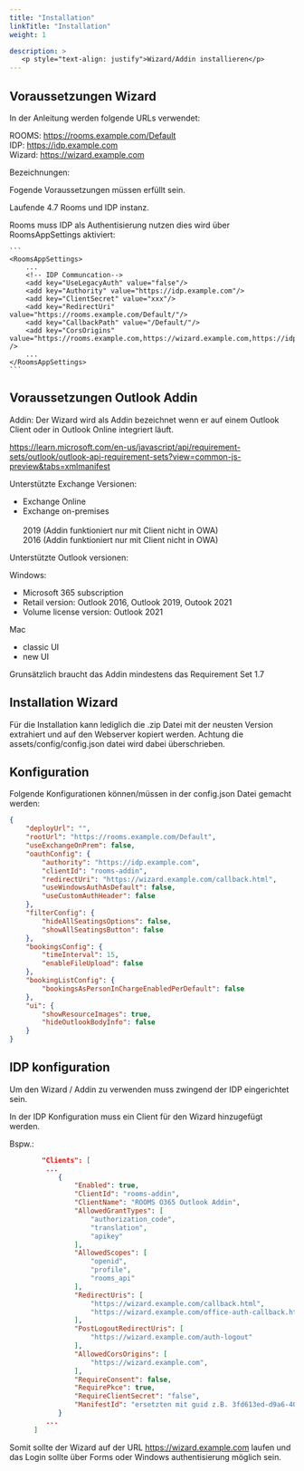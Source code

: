 ```yaml
---
title: "Installation"
linkTitle: "Installation"
weight: 1 

description: >
   <p style="text-align: justify">Wizard/Addin installieren</p>
---
```


## Voraussetzungen Wizard

In der Anleitung werden folgende URLs verwendet:

ROOMS: https://rooms.example.com/Default
<br>IDP: https://idp.example.com
<br>Wizard: https://wizard.example.com

Bezeichnungen:

Fogende Voraussetzungen müssen erfüllt sein.

Laufende 4.7 Rooms und IDP instanz. 

Rooms muss IDP als Authentisierung nutzen dies wird über RoomsAppSettings aktiviert:

    ```
    <RoomsAppSettings>
		...
		<!-- IDP Communcation-->
		<add key="UseLegacyAuth" value="false"/>
		<add key="Authority" value="https://idp.example.com"/>
		<add key="ClientSecret" value="xxx"/>
		<add key="RedirectUri" value="https://rooms.example.com/Default/"/>
		<add key="CallbackPath" value="/Default/"/>
		<add key="CorsOrigins" value="https://rooms.example.com,https://wizard.example.com,https://idp.example.com" />
		...
    </RoomsAppSettings>
    ```

## Voraussetzungen Outlook Addin

Addin: Der Wizard wird als Addin bezeichnet wenn er auf einem Outlook Client oder in Outlook Online integriert läuft.

https://learn.microsoft.com/en-us/javascript/api/requirement-sets/outlook/outlook-api-requirement-sets?view=common-js-preview&tabs=xmlmanifest

Unterstützte Exchange Versionen:

- Exchange Online
- Exchange on-premises 	
   <br>2019 (Addin funktioniert nur mit Client nicht in OWA)
   <br>2016 (Addin funktioniert nur mit Client nicht in OWA)

Unterstützte Outlook versionen:

Windows:

- Microsoft 365 subscription
- Retail version: Outlook 2016, Outlook 2019, Outook 2021
- Volume license version: Outlook 2021

Mac
- classic UI
- new UI

Grunsätzlich braucht das Addin mindestens das Requirement Set 1.7

## Installation Wizard

Für die Installation kann lediglich die .zip Datei mit der neusten Version extrahiert und auf den Webserver kopiert werden. Achtung die assets/config/config.json datei wird dabei überschrieben.

## Konfiguration

Folgende Konfigurationen können/müssen in der config.json Datei gemacht werden:

```json
{
	"deployUrl": "",
	"rootUrl": "https://rooms.example.com/Default",
	"useExchangeOnPrem": false,
	"oauthConfig": {
		"authority": "https://idp.example.com",
		"clientId": "rooms-addin",
		"redirectUri": "https://wizard.example.com/callback.html",
		"useWindowsAuthAsDefault": false,
		"useCustomAuthHeader": false
	},
	"filterConfig": {
		"hideAllSeatingsOptions": false,
		"showAllSeatingsButton": false
	},
	"bookingsConfig": {
		"timeInterval": 15,
		"enableFileUpload": false
	},
	"bookingListConfig": {
		"bookingsAsPersonInChargeEnabledPerDefault": false
	},
	"ui": {
		"showResourceImages": true,
		"hideOutlookBodyInfo": false
	}
}
```

## IDP konfiguration

Um den Wizard / Addin zu verwenden muss zwingend der IDP eingerichtet sein.

In der IDP Konfiguration muss ein Client für den Wizard hinzugefügt werden.

Bspw.:

```json
		"Clients": [
         ...
			{
				"Enabled": true,
				"ClientId": "rooms-addin",
				"ClientName": "ROOMS O365 Outlook Addin",
				"AllowedGrantTypes": [
					"authorization_code",
					"translation",
					"apikey"
				],
				"AllowedScopes": [
					"openid",
					"profile",
					"rooms_api"
				],
				"RedirectUris": [
					"https://wizard.example.com/callback.html",
					"https://wizard.example.com/office-auth-callback.html"
				],
				"PostLogoutRedirectUris": [
					"https://wizard.example.com/auth-logout"
				],
				"AllowedCorsOrigins": [
					"https://wizard.example.com",
				],
				"RequireConsent": false,
				"RequirePkce": true,
				"RequireClientSecret": "false",
				"ManifestId": "ersetzten mit guid z.B. 3fd613ed-d9a6-4096-8008-70d4d635d915"
			}
         ...
      ]
```

Somit sollte der Wizard auf der URL https://wizard.example.com laufen und das Login sollte über Forms oder Windows authentisierung möglich sein.



